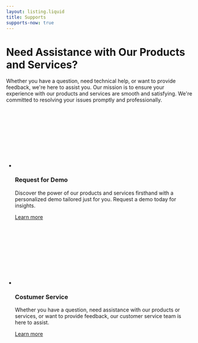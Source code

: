 ```yaml
---
layout: listing.liquid
title: Supports
supports-now: true
---
```


<div class="text">

# Need Assistance with Our Products and Services?

Whether you have a question, need technical help, or want to provide feedback, we're here to assist you. Our mission is to ensure your experience with our products and services are smooth and satisfying. We're committed to resolving your issues promptly and professionally.

</div>

<div class="dots"></div>

- <svg width="160" height="160" viewBox="0 0 128 128" aria-label="Icon of hand requesting a demo"><use href="/img/icons/shadow.svg#request-demo"></use></svg>

  ### Request for Demo

  Discover the power of our products and services firsthand with a personalized demo tailored just for you. Request a demo today for insights.

  <a href="/request-for-demo" class="button pill blue">Learn more <i class="arrow"></i></a>

- <svg width="160" height="160" viewBox="0 0 128 128" aria-label="Two chat bubble depicting costumer service "><use href="/img/icons/shadow.svg#costumer"></use></svg>

  ### Costumer Service

  Whether you have a question, need assistance with our products or services, or want to provide feedback, our customer service team is here to assist.

  <a href="/costumer-service" class="button pill blue">Learn more <i class="arrow"></i></a>
